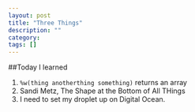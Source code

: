 ```yaml
---
layout: post
title: "Three Things"
description: ""
category: 
tags: []
---
```


##Today I learned

1. ```%w(thing anotherthing something)``` returns an array
2. Sandi Metz, The Shape at the Bottom of All THings
3. I need to set my droplet up on Digital Ocean.
<!--more-->
